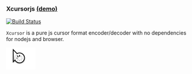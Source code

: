 ### Xcursorjs [(demo)](http://www.linuxenko.pro/xcursor/)

[![Build Status](https://travis-ci.org/linuxenko/xcursor.svg?branch=master)](https://travis-ci.org/linuxenko/xcursor)

`Xcursor` is a pure js cursor format encoder/decoder with no dependencies for nodejs and browser.

[![screenshot](https://raw.githubusercontent.com/linuxenko/xcursor/master/examples/473216-23-11-2016-rec.gif)](http://www.linuxenko.pro/xcursor/)



